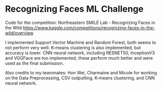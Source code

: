 # Recognizing Faces ML Challenge

Code for the competition: Northeastern SMILE Lab - Recognizing Faces in the Wild
https://www.kaggle.com/competitions/recognizing-faces-in-the-wild/overview

I implemented Support Vector Machine and Random Forest, both seems to not perform very well.
K-means clustering is also implemented, but accuracy is lower.
CNN neural network, including RESNET50, InceptionV3 and VGGFace are too implemented, these perform much better and were used as the final submission.

Also credits to my teammates: Hon Wei, Charmaine and Micole for working on the Data Preprocessing, CSV outputting, K-means clustering, and CNN neural network.
